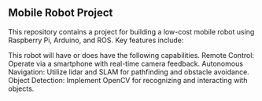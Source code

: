 ## Mobile Robot Project
This repository contains a project for building a low-cost mobile robot using Raspberry Pi, Arduino, and ROS. Key features include:

This robot will have or does have the following capabilities.
Remote Control: Operate via a smartphone with real-time camera feedback.
Autonomous Navigation: Utilize lidar and SLAM for pathfinding and obstacle avoidance.
Object Detection: Implement OpenCV for recognizing and interacting with objects.
